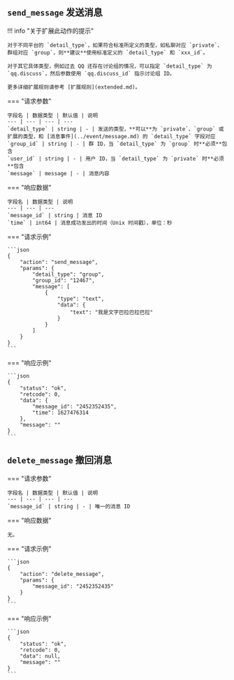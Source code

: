 ## `send_message` 发送消息

!!! info "关于扩展此动作的提示"

    对于不同平台的 `detail_type`，如果符合标准所定义的类型，如私聊对应 `private`、群组对应 `group`，则**建议**使用标准定义的 `detail_type` 和 `xxx_id`。

    对于其它具体类型，例如过去 QQ 还存在讨论组的情况，可以指定 `detail_type` 为 `qq.discuss`，然后参数使用 `qq.discuss_id` 指示讨论组 ID。

    更多详细扩展规则请参考 [扩展规则](extended.md)。

=== "请求参数"

    字段名 | 数据类型 | 默认值 | 说明
    --- | --- | --- | ---
    `detail_type` | string | - | 发送的类型，**可以**为 `private`、`group` 或扩展的类型，和 [消息事件](../event/message.md) 的 `detail_type` 字段对应
    `group_id` | string | - | 群 ID，当 `detail_type` 为 `group` 时**必须**包含
    `user_id` | string | - | 用户 ID，当 `detail_type` 为 `private` 时**必须**包含
    `message` | message | - | 消息内容

=== "响应数据"

    字段名 | 数据类型 | 说明
    --- | --- | ---
    `message_id` | string | 消息 ID
    `time` | int64 | 消息成功发出的时间（Unix 时间戳），单位：秒

=== "请求示例"

    ```json
    {
        "action": "send_message",
        "params": {
            "detail_type": "group",
            "group_id": "12467",
            "message": [
                {
                    "type": "text",
                    "data": {
                        "text": "我是文字巴拉巴拉巴拉"
                    }
                }
            ]
        }
    }
    ```

=== "响应示例"

    ```json
    {
        "status": "ok",
        "retcode": 0,
        "data": {
            "message_id": "2452352435",
            "time": 1627476314
        },
        "message": ""
    }
    ```

## `delete_message` 撤回消息

=== "请求参数"

    字段名 | 数据类型 | 默认值 | 说明
    --- | --- | --- | ---
    `message_id` | string | - | 唯一的消息 ID

=== "响应数据"

    无。

=== "请求示例"

    ```json
    {
        "action": "delete_message",
        "params": {
            "message_id": "2452352435"
        }
    }
    ```

=== "响应示例"

    ```json
    {
        "status": "ok",
        "retcode": 0,
        "data": null,
        "message": ""
    }
    ```
